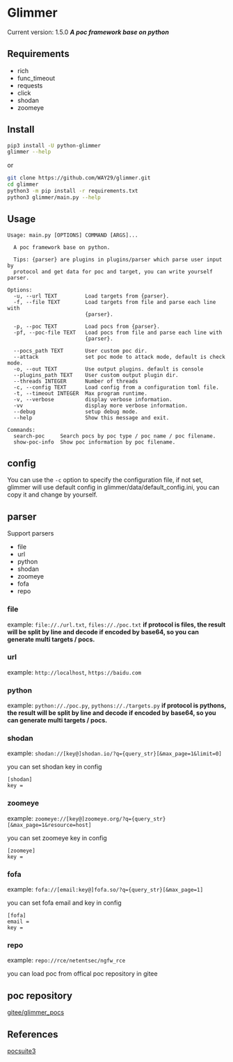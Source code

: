 # Glimmer
Current version: 1.5.0
***A poc framework base on python***

## Requirements
- rich
- func_timeout
- requests
- click
- shodan
- zoomeye

## Install
```bash
pip3 install -U python-glimmer
glimmer --help
```
or
```bash
git clone https://github.com/WAY29/glimmer.git
cd glimmer
python3 -m pip install -r requirements.txt
python3 glimmer/main.py --help
```

## Usage
```
Usage: main.py [OPTIONS] COMMAND [ARGS]...

  A poc framework base on python.

  Tips: {parser} are plugins in plugins/parser which parse user input by
  protocol and get data for poc and target, you can write yourself parser.

Options:
  -u, --url TEXT         Load targets from {parser}.
  -f, --file TEXT        Load targets from file and parse each line with
                         {parser}.

  -p, --poc TEXT         Load pocs from {parser}.
  -pf, --poc-file TEXT   Load pocs from file and parse each line with
                         {parser}.

  --pocs_path TEXT       User custom poc dir.
  --attack               set poc mode to attack mode, default is check mode.
  -o, --out TEXT         Use output plugins. default is console
  --plugins_path TEXT    User custom output plugin dir.
  --threads INTEGER      Number of threads
  -c, --config TEXT      Load config from a configuration toml file.
  -t, --timeout INTEGER  Max program runtime.
  -v, --verbose          display verbose information.
  -vv                    display more verbose information.
  --debug                setup debug mode.
  --help                 Show this message and exit.

Commands:
  search-poc     Search pocs by poc type / poc name / poc filename.
  show-poc-info  Show poc information by poc filename.
```

## config
You can use the `-c` option to specify the configuration file, if not set, glimmer will use default config in glimmer/data/default_config.ini, you can copy it and change by yourself.

## parser
Support parsers
- file
- url
- python
- shodan
- zoomeye
- fofa
- repo
### file
example: `file://./url.txt`, `files://./poc.txt`
**if protocol is files, the result will be split by line and decode if encoded by base64, so you can generate multi targets / pocs.**
### url
example: `http://localhost`, `https://baidu.com`
### python
example: `python://./poc.py`, `pythons://./targets.py`
**if protocol is pythons, the result will be split by line and decode if encoded by base64, so you can generate multi targets / pocs.**
### shodan
example: `shodan://[key@]shodan.io/?q={query_str}[&max_page=1&limit=0]`

you can set shodan key in config
```
[shodan]
key = 
``` 
### zoomeye
example: `zoomeye://[key@]zoomeye.org/?q={query_str}[&max_page=1&resource=host]`

you can set zoomeye key in config
```
[zoomeye]
key = 
``` 
### fofa
example: `fofa://[email:key@]fofa.so/?q={query_str}[&max_page=1]`

you can set fofa email and key in config
```
[fofa]
email = 
key = 
```

### repo
example: `repo://rce/netentsec/ngfw_rce`

you can load poc from offical poc repository in gitee


## poc repository
[gitee/glimmer_pocs](https://gitee.com/guuest/glimmer_pocs)

## References
[pocsuite3](https://github.com/knownsec/pocsuite3)